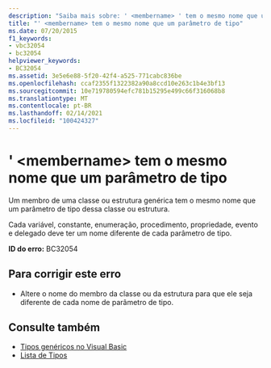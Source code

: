 ```yaml
---
description: "Saiba mais sobre: ' <membername> ' tem o mesmo nome que um parâmetro de tipo"
title: "' <membername> tem o mesmo nome que um parâmetro de tipo"
ms.date: 07/20/2015
f1_keywords:
- vbc32054
- bc32054
helpviewer_keywords:
- BC32054
ms.assetid: 3e5e6e88-5f20-42f4-a525-771cabc836be
ms.openlocfilehash: ccaf2355f1322382a90a8ccd10e263c1b4e3bf13
ms.sourcegitcommit: 10e719780594efc781b15295e499c66f316068b8
ms.translationtype: MT
ms.contentlocale: pt-BR
ms.lasthandoff: 02/14/2021
ms.locfileid: "100424327"
---
```

# <a name="membername-has-the-same-name-as-a-type-parameter"></a>' \<membername> tem o mesmo nome que um parâmetro de tipo

Um membro de uma classe ou estrutura genérica tem o mesmo nome que um parâmetro de tipo dessa classe ou estrutura.  
  
 Cada variável, constante, enumeração, procedimento, propriedade, evento e delegado deve ter um nome diferente de cada parâmetro de tipo.  
  
 **ID do erro:** BC32054  
  
## <a name="to-correct-this-error"></a>Para corrigir este erro  
  
- Altere o nome do membro da classe ou da estrutura para que ele seja diferente de cada nome de parâmetro de tipo.  
  
## <a name="see-also"></a>Consulte também

- [Tipos genéricos no Visual Basic](../programming-guide/language-features/data-types/generic-types.md)
- [Lista de Tipos](../language-reference/statements/type-list.md)
